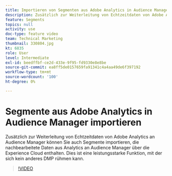 ```yaml
---
title: Importieren von Segmenten aus Adobe Analytics in Audience Manager
description: Zusätzlich zur Weiterleitung von Echtzeitdaten von Adobe Analytics an Audience Manager können Sie auch Segmente importieren, die nachbearbeitete Daten aus Analytics an Audience Manager über die Experience Cloud enthalten. Dies ist eine leistungsstarke Funktion, mit der sich kein anderes DMP rühmen kann.
feature: Segments
topics: null
activity: use
doc-type: feature video
team: Technical Marketing
thumbnail: 330804.jpg
kt: 6835
role: User
level: Intermediate
exl-id: beedffbf-ce2d-433e-9f95-fd9330e8e8be
source-git-commit: ea8ff5de0157659fa91341c4a4aa49de6f397192
workflow-type: tm+mt
source-wordcount: '100'
ht-degree: 0%

---
```


# Segmente aus Adobe Analytics in Audience Manager importieren

Zusätzlich zur Weiterleitung von Echtzeitdaten von Adobe Analytics an Audience Manager können Sie auch Segmente importieren, die nachbearbeitete Daten aus Analytics an Audience Manager über die Experience Cloud enthalten. Dies ist eine leistungsstarke Funktion, mit der sich kein anderes DMP rühmen kann.

>[!VIDEO](https://video.tv.adobe.com/v/330804/?quality=12&learn=on)
